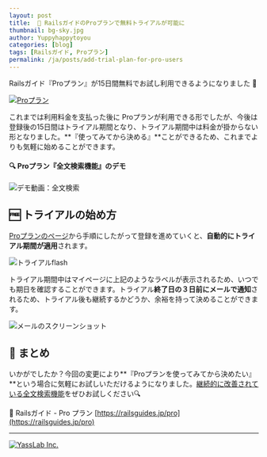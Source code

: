```yaml
---
layout: post
title:  📕 RailsガイドのProプランで無料トライアルが可能に
thumbnail: bg-sky.jpg
author: Yuppyhappytoyou
categories: [blog]
tags: [Railsガイド, Proプラン]
permalink: /ja/posts/add-trial-plan-for-pro-users
---
```


Railsガイド『Proプラン』が15日間無料でお試し利用できるようになりました 🎉

[![Proプラン](https://i.gyazo.com/43da1e1a9800376ce069f49c506aaa6f.png)](https://railsguides.jp/pro)

これまでは利用料金を支払った後に Proプランが利用できる形でしたが、今後は登録後の15日間はトライアル期間となり、トライアル期間中は料金が掛からない形となりました。**『使ってみてから決める』**ことができるため、これまでよりも気軽に始めることができます。

#### 🔍 Proプラン『全文検索機能』のデモ

![デモ動画：全文検索](https://railsguides.jp/assets/demo-search-7f2a18a4de21b3c77546c83fed72d9f4a87db10fba1f24268cf18a97e73be1b3.gif)


## 🆓 トライアルの始め方
[Proプランのページ](https://railsguides.jp/pro)から手順にしたがって登録を進めていくと、**自動的にトライアル期間が適用**されます。

![トライアルflash](https://i.gyazo.com/88b0a123206bd349552ec88e16b4c857.png)

トライアル期間中はマイページに上記のようなラベルが表示されるため、いつでも期日を確認することができます。トライアル**終了日の３日前にメールで通知**されるため、トライアル後も継続するかどうか、余裕を持って決めることができます。

![メールのスクリーンショット](https://i.gyazo.com/61d28d2ce675e36549f728ec69285fc8.png)


## 🔖 まとめ

いかがでしたか？今回の変更により**『Proプランを使ってみてから決めたい』**という場合に気軽にお試しいただけるようになりました。[継続的に改善されている全文検索機能](https://yasslab.jp/ja/posts/railsguides-static-search)をぜひお試しください🔍

📕 Railsガイド - Pro プラン
[https://railsguides.jp/pro](https://railsguides.jp/pro)

-----

[![YassLab Inc.](/img/logos/800x200.png)](/)


